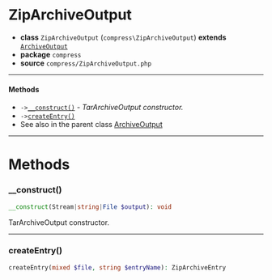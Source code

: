 # ZipArchiveOutput

- **class** `ZipArchiveOutput` (`compress\ZipArchiveOutput`) **extends** [`ArchiveOutput`](https://github.com/jphp-compiler/jphp/blob/master/exts/jphp-compress-ext/api-docs/classes/compress/ArchiveOutput.md)
- **package** `compress`
- **source** `compress/ZipArchiveOutput.php`

---

#### Methods

- `->`[`__construct()`](#method-__construct) - _TarArchiveOutput constructor._
- `->`[`createEntry()`](#method-createentry)
- See also in the parent class [ArchiveOutput](https://github.com/jphp-compiler/jphp/blob/master/exts/jphp-compress-ext/api-docs/classes/compress/ArchiveOutput.md)

---
# Methods

<a name="method-__construct"></a>

### __construct()
```php
__construct(Stream|string|File $output): void
```
TarArchiveOutput constructor.

---

<a name="method-createentry"></a>

### createEntry()
```php
createEntry(mixed $file, string $entryName): ZipArchiveEntry
```